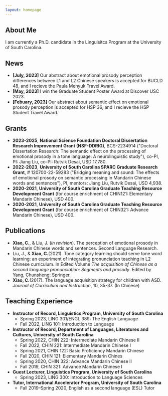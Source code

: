 ```yaml
---
layout: homepage
---
```


## About Me

I am currently a Ph.D. candidate in the Linguisitcs Program at the University of South Carolina.

## News

- **[July, 2023]** Our abstract about emotional prosody perception differences between L1 and L2 Chinese speakers is accepted for BUCLD 48, and I recieve the Paula Menyuk Travel Award.
- **[May, 2023]** I win the Graduate Student Poster Award at Discover USC 2023.
- **[Febuary, 2023]** Our abstract about semantic effect on emotional prosody perception is accepted for HSP 36, and I recieve the HSP Student Travel Award.

## Grants

- **2023-2025**, **National Science Foundation Doctoral Dissertation Research Improvement Grant (NSF-DDRIG)**, BCS-2234914 ("Doctoral Dissertation Research: The semantic effect on the processing of emotional prosody in a tone language: A neurolinguistic study"), co-PI,  PI: Jiang Liu, co-PI: Rutvik Desai, USD 17,780.
- **2022-2023**, **University of South Carolina SPARC Graduate Research Grant**, # 120700-22-59283 ("Bridging meaning and sound: The effects of emotional prosody on semantic processing in Mandarin Chinese words and sentences"), PI, mentors: Jiang Liu, Rutvik Desai, USD 4,938.
- **2020-2021**, **University of South Carolina Graduate Teaching Resource Development Grant** (for course enrichment of CHIN121: Elementary Mandarin Chinese), USD 400.
- **2020-2021**, **University of South Carolina Graduate Teaching Resource Development Grant** (for course enrichment of CHIN321: Advance Mandarin Chinese), USD 400.
  
## Publications

- **Xiao, C.**, & Liu, J. (*in revision*). The perception of emotional prosody in Mandarin Chinese words and sentences. Second Language Research.
- Liu, J., & **Xiao, C.**(2021). Tone category learning should serve tone word learning: an experiment of integrating pronunciation teaching in L2 Chinese curriculum. In Edited Volume *The acquisition of Chinese as a second language pronunciation: Segments and prosody*. Edited by Yang, Chunsheng: Springer. 
- **Xiao, C.**(2017). The language acquisition strategy for children with ASD. *Journal of Curriculum and Instruction*, 10, 35-37. (In Chinese)

## Teaching Experience

- **Instructor of Record, Linguistics Program, University of South Carolina**
  - Spring 2023,			          LING 301/ENGL 389: The English Language
  - Fall 2022,			            LING 101: Introduction to Language 
- **Instructor of Record, Department of Languages, Literatures and Cultures, University of South Carolina**
  - Spring 2022,			          CHIN 222: Intermediate Mandarin Chinese II
  - Fall 2022,			            CHIN 221: Intermediate Mandarin Chinese I
  - Spring 2021,			          CHIN 122: Basic Proficiency Mandarin Chinese
  - Fall 2020,			            CHIN 121: Elementary Mandarin Chines
  - Spring 2020,			          CHIN 322: Advance Mandarin Chinese II
  - Fall 2019,			            CHIN 321: Advance Mandarin Chinese I
- **Guest Lecturer, Linguistics Program, University of South Carolina**
  - Spring 2023,			          LING 300: Introduction to Language Sciences
- **Tutor, International Accelerator Program, University of South Carolina**
  - Fall 2019–Spring 2020,		  English as a second language (ESL) Tutor


